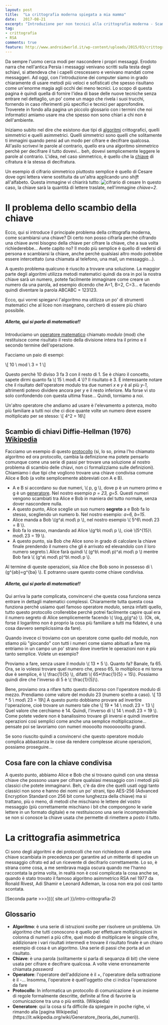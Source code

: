 ```yaml
---
layout: post
title:  "La crittografia moderna spiegata a mia mamma"
date:   2017-08-21
excerpt: "Introduzione per non tecnici alla crittografia moderna - Scambiarsi una chiave"
tag:
- crittografia
- RSA
comments: true
feature: http://www.androidworld.it/wp-content/uploads/2015/03/crittografia-1280x720.jpg
---
```


Da sempre l'uomo cerca modi per nascondere i propri messaggi. Erodoto narra che nell'antica Persia i messaggi venivano scritti sulla testa degli schiavi, si attendeva che i capelli crescessero e venivano mandati come messaggeri. 
Ad oggi, con l'introduzione dei computer siamo in grado chiaramente di usare metodi più veloci e sofisticati che spesso risultano come un'enorme magia agli occhi dei meno tecnici. Lo scopo di questa pagina è quindi quella di fornire l'idea di base delle nuove tecniche senza entrare nel dettaglio, un po' come un mago che rivela i suoi trucchi, fornendo in caso riferimenti più specifici e tecnici per approfondire. Troverete in fondo alla pagina un piccolo glossario con i termini che noi informatici amiamo usare ma che spesso non sono chiari a chi non è dell'ambiente.

Iniziamo subito nel dire che esistono due tipi di <a href="#glossario">algoritmi</a> crittografici, quelli simmetrici e quelli asimmetrici.
Quelli simmetrici sono quelli che solitamente ti immagini quando pensi ad un modo per cifrare e decifrare qualcosa. All'asilo scrivevi le parole al contrario, quello era una algoritmo simmetrico perchè per decifrare il tutto dovevi... beh, dovevi semplicemente leggere le parole al contrario. L'idea, nel caso simmetrico, è quello che la <a href="#glossario">chiave</a> di cifratura è la stessa di decifratura.

Un esempio di cifrario simmetrico piuttosto semplice è quello di Cesare dove ogni lettera viene sostituita da un'altra applicando uno <i>shift</i> all'alfabeto. Questa immagine vi chiarirà tutto:
![cifrario di cesare](https://upload.wikimedia.org/wikipedia/commons/thumb/2/2b/Caesar3.svg/300px-Caesar3.svg.png)
In questo caso, la chiave sarà la quantità di lettere traslate, nell'immagine <i>chiave=2</i>.

# Il problema dello scambio della chiave
Ecco, qui si introduce il principale problema della crittografia moderna, come scambiarsi una chiave? Di certo non posso cifrarla perchè cifrando una chiave avrei bisogno della chiave per cifrare la chiave, che a sua volta richiederebbe... Avete capito no? 
Il modo più semplice è quello di vedersi di persona e scambiarsi la chiave, anche perchè qualsiasi altro modo potrebbe essere intercettato (una chiamata al telefono, una mail, un messaggio...). 

A questo problema qualcuno è riuscito a trovare una soluzione. La maggior parte degli algoritmi utilizza metodi matematici quindi da ora in poi la nostra chiave sarà un numero, potete facilmente immaginare come creare un numero da una parola, ad esempio dicendo che A=1, B=2, C=3... e facendo quindi diventare la parola ABCABC = 123123.

Ecco, qui vorrei spiegarvi l'algoritmo ma utilizza un po' di strumenti matematici che al liceo non insegnano, cercherò di essere più chiaro possibile. 

##### Allerta, qui si parla di matematica!!
Introduciamo un <a href="#glossario">operatore matematico</a> chiamato <i>modulo</i> (mod) che restituisce come risultato il resto della divisione intera tra il primo e il secondo termine dell'operazione.

Facciamo un paio di esempi:

\\[ 10 \ mod \ 3 = 1 \\]

Questo perchè 10 diviso 3 fa 3 con il resto di 1. Se è chiaro il concetto, sapete dirmi quanto fa \\( 15 \ mod\ 4  \\)?
Il risultato è 3. È interessante notare che il risultato dell'operatore modulo tra due numeri <i>x</i> e <i>y</i> è al più <i>y-1</i>, altrimenti potevo dividere ancora per <i>y</i> e il resto inferiore. Ma forse vi sto solo confondendo con questa ultima frase... Quindi, torniamo a noi. 

Un'altro operatore che andiamo ad usare è l'elevamento a potenza, molto più familiare a tutti noi che ci dice quante volte un numero deve essere moltiplicato per se stesso:
\\[ 4^2 = 16\\]

## Scambio di chiavi Diffie-Hellman (1976) [Wikipedia](https://it.wikipedia.org/wiki/Scambio_di_chiavi_Diffie-Hellman)

Facciamo un esempio di questo <a href="#glossario">protocollo</a> (si, lo so, prima l'ho chiamato algoritmo ed ora protocollo, cambia la definizione ma potete pensarlo comunque come una serie di passi per trovare una soluzione al nostro problema di scambio delle chiavi, non ci formalizziamo sulle definizioni).
Chiamiamo i due tipi che vogliono trovare una chiave condivisa comune Alice e Bob (a volte semplicemente abbreviati con A e B).

 - A e B si accordano su due numeri, \\( p, g \\), dove p è un numero primo e g è un <a href="#glossario">generatore</a>. Nel nostro esempio <i> p = 23, g=5</i>. Questi numeri vengono scambiati tra Alice e Bob in maniera del tutto normale, senza dover nascondere nulla.
 - A questo punto, Alice sceglie un suo numero <b>segreto</b> a e Bob fa lo stesso, scegliendo un numero b.
 Nel nostro esempio: <i>a=6, b=15</i>.
 - Alice manda a Bob \\(g^a\ mod\ p \\), nel nostro esempio \\( 5^6\ mod\ 23 = 8 \\).
 - Bob fa lo stesso, mandando ad Alice \\(g^b\ mod\ p \\), cioè \\(5^{15}\ mod\ 23 = 19 \\).
 - A questo punto, sia Bob che Alice sono in grado di calcolare la chiave finale prendendo il numero che gli è arrivato ed elevandolo con il loro numero segreto.\\
 Alice farà quindi \\( (g^b\ mod\ p)^a\ mod\ p \\) mentre Bob farà \\( (g^a\ mod\ p)^b\ mod\ p \\).

Al termine di queste operazioni, sia Alice che Bob sono in possesso di \\(g^{ab}=g^{ba} \\). E potranno usare questo come chiave condivisa.

##### Allerta, qui si parla di matematica!!
Qui arriva la parte complicata, convincervi che questa cosa funziona senza entrare in dettagli matematici complessi. Chiaramente tutta questa cosa funziona perchè usiamo quel famoso operatore <i>modulo</i>, senza infatti quello, tutto questo protocollo crollerebbe perchè potrei facilmente capire qual era il numero segreto di Alice semplicemente facendo \\( \log_g{g^a} \\). (Ok, ok, forse il logaritmo non è proprio la cosa più familiare a tutti ma fidatevi, è una cosa davvero semplicissima da fare).

Quando invece ci troviamo con un operatore come quello del modulo, non stiamo più "giocando" con tutti i numeri come siamo abituati a fare ma entriamo in un campo un po' strano dove invertire le operazioni non è più tanto semplice. Volete un esempio?

Proviamo a fare, senza usare il modulo \\( 13 * 5 \\). Quanto fa? Banale, fa 65. Ora, se io volessi trovare quel numero che, preso 65, lo moltiplico e mi torna due è semplice, è \\( \frac{1}{5} \\), difatti \\( 65*\frac{1}{5} = 15\\). Possiamo quindi dire che l'inverso di 5 è \\( \frac{1}{5}\\). 

Bene, proviamo ora a rifare tutto questo discorso con l'operatore modulo di mezzo. Prendiamo come valore del modulo 23 (numero scelto a caso).
\\[ 13 * 5 \ mod\ 23 = 19\\]
A questo punto dobbiamo provare ad invertire l'operazione, cioè trovare un numero tale che 
\\[ 19 * 14 \ mod\ 23 = 13 \\]
Quel valore che cerchiamo è 14. Quindi, l'inverso di \\( 14 \ mod\ 23 = 19 \\). Come potete vedere non è banalissimo trovare gli inversi e quindi invertire operazioni così semplici come anche una semplice moltiplicazione... pensate poi se lavoriamo con numeri moooolto mooooooolto grandi.

Se sono riuscito quindi a convincervi che questo operatore modulo complica abbastanza le cose da rendere complesse alcune operazioni, possiamo proseguire...

## Cosa fare con la chiave condivisa
A questo punto, abbiamo Alice e Bob che si trovano quindi con una stessa chiave che possono usare per cifrare qualsiasi messaggio con i metodi più classici che potete immaginarvi. Beh, c'è da dire che quelli usati oggi tanto classici non sono e hanno dei nomi un po' strani, tipo AES-256 (Advanced Encryption Standard con 256 bit come lunghezza della chiave) ma si trattano, più o meno, di metodi che mischiano le lettere del vostro messaggio (più correttamente mischiano i bit che compongono le varie lettere in un formato digitale) e ne restituiscono una serie incomprensibile se non si conosce la chiave usata che permette di rimettere a posto il tutto.

# La crittografia asimmetrica
Ci sono degli algoritmi e dei protocolli che non richiedono di avere una chiave scambiata in precedenza per garantire ad un mittente di spedire un messaggio cifrato ed ad un ricevente di decifrarlo correttamente. Lo so, è strana come cosa, a me sembrava magia oscura quando me l'hanno raccontata la prima volta, in realtà non è così complicata la cosa anche se, quando è stato trovato il famoso algoritmo asimmetrico RSA nel 1977 da Ronald Rivest, Adi Shamir e Leonard Adleman, la cosa non era poi così tanto scontata.

[Seconda parte >>>]({{ site.url }}/intro-crittografia-2)

<div id="glossario">

<h2>Glossario</h2>
<ul>
 <li>
 	<b>Algoritmo</b>: è una serie di istruzioni svolte per risolvere un problema. Un algoritmo che tutti conoscono è quello per effettuare moltiplicazioni in colonna di numeri a più cifre, quel modo di moltiplicare le singole cifre, addizionare i vari risultati intermedi e trovare il risultato finale è un chiaro esempio di cosa è un algoritmo. Una serie di passi che porta ad un risultato.
 </li>
 <li>
 	<b>Chiave</b>: è una parola (solitamente si parla di sequanza di bit) che viene usata per cifrare e decifrare qualcosa. A volte viene erroneamente chiamata <i>password</i>
 </li>
 <li>
 	<b>Operatore</b>: l'operatore dell'addizione è il +, l'operatore della sottrazione è il -... Insomma, l'operatore è quell'oggetto che ci indica l'operazione da fare
 </li>
 <li>
 	<b>Protocollo</b>: In informatica un protocollo di comunicazione è un insieme di regole formalmente descritte, definite al fine di favorire la comunicazione tra una o più entità. (Wikipedia)
 </li>
 <li>
 	<b>Generatore</b>: qui la cosa si fa difficile da spiegare in poche righe, vi rimando alla [pagina Wikipedia](https://it.wikipedia.org/wiki/Generatore_(teoria_dei_numeri)).
 </li>
</ul>

 </div>
